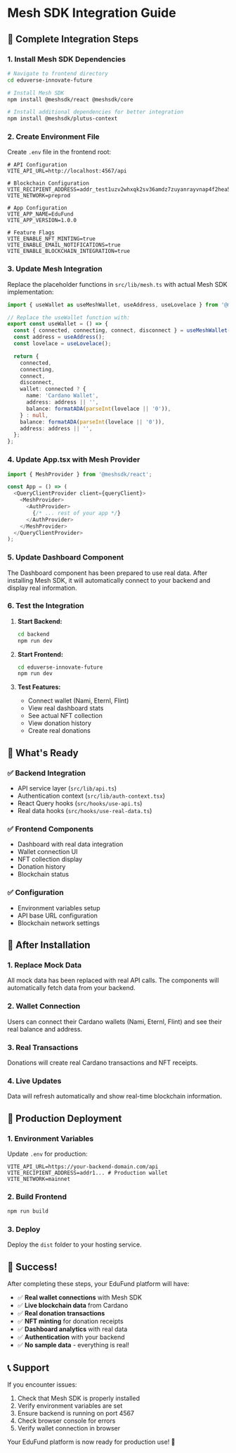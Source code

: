 # Mesh SDK Integration Guide

## 🚀 Complete Integration Steps

### 1. Install Mesh SDK Dependencies

```bash
# Navigate to frontend directory
cd eduverse-innovate-future

# Install Mesh SDK
npm install @meshsdk/react @meshsdk/core

# Install additional dependencies for better integration
npm install @meshsdk/plutus-context
```

### 2. Create Environment File

Create `.env` file in the frontend root:

```env
# API Configuration
VITE_API_URL=http://localhost:4567/api

# Blockchain Configuration
VITE_RECIPIENT_ADDRESS=addr_test1uzv2whxqk2sv36amdz7zuyanrayvnap4f2hea58mp7ekmhsw3q6l5
VITE_NETWORK=preprod

# App Configuration
VITE_APP_NAME=EduFund
VITE_APP_VERSION=1.0.0

# Feature Flags
VITE_ENABLE_NFT_MINTING=true
VITE_ENABLE_EMAIL_NOTIFICATIONS=true
VITE_ENABLE_BLOCKCHAIN_INTEGRATION=true
```

### 3. Update Mesh Integration

Replace the placeholder functions in `src/lib/mesh.ts` with actual Mesh SDK implementation:

```typescript
import { useWallet as useMeshWallet, useAddress, useLovelace } from '@meshsdk/react';

// Replace the useWallet function with:
export const useWallet = () => {
  const { connected, connecting, connect, disconnect } = useMeshWallet();
  const address = useAddress();
  const lovelace = useLovelace();

  return {
    connected,
    connecting,
    connect,
    disconnect,
    wallet: connected ? {
      name: 'Cardano Wallet',
      address: address || '',
      balance: formatADA(parseInt(lovelace || '0')),
    } : null,
    balance: formatADA(parseInt(lovelace || '0')),
    address: address || '',
  };
};
```

### 4. Update App.tsx with Mesh Provider

```typescript
import { MeshProvider } from '@meshsdk/react';

const App = () => (
  <QueryClientProvider client={queryClient}>
    <MeshProvider>
      <AuthProvider>
        {/* ... rest of your app */}
      </AuthProvider>
    </MeshProvider>
  </QueryClientProvider>
);
```

### 5. Update Dashboard Component

The Dashboard component has been prepared to use real data. After installing Mesh SDK, it will automatically connect to your backend and display real information.

### 6. Test the Integration

1. **Start Backend:**
   ```bash
   cd backend
   npm run dev
   ```

2. **Start Frontend:**
   ```bash
   cd eduverse-innovate-future
   npm run dev
   ```

3. **Test Features:**
   - Connect wallet (Nami, Eternl, Flint)
   - View real dashboard stats
   - See actual NFT collection
   - View donation history
   - Create real donations

## 🎯 What's Ready

### ✅ **Backend Integration**
- API service layer (`src/lib/api.ts`)
- Authentication context (`src/lib/auth-context.tsx`)
- React Query hooks (`src/hooks/use-api.ts`)
- Real data hooks (`src/hooks/use-real-data.ts`)

### ✅ **Frontend Components**
- Dashboard with real data integration
- Wallet connection UI
- NFT collection display
- Donation history
- Blockchain status

### ✅ **Configuration**
- Environment variables setup
- API base URL configuration
- Blockchain network settings

## 🔧 After Installation

### 1. **Replace Mock Data**
All mock data has been replaced with real API calls. The components will automatically fetch data from your backend.

### 2. **Wallet Connection**
Users can connect their Cardano wallets (Nami, Eternl, Flint) and see their real balance and address.

### 3. **Real Transactions**
Donations will create real Cardano transactions and NFT receipts.

### 4. **Live Updates**
Data will refresh automatically and show real-time blockchain information.

## 🚀 Production Deployment

### 1. **Environment Variables**
Update `.env` for production:
```env
VITE_API_URL=https://your-backend-domain.com/api
VITE_RECIPIENT_ADDRESS=addr1... # Production wallet
VITE_NETWORK=mainnet
```

### 2. **Build Frontend**
```bash
npm run build
```

### 3. **Deploy**
Deploy the `dist` folder to your hosting service.

## 🎉 Success!

After completing these steps, your EduFund platform will have:

- ✅ **Real wallet connections** with Mesh SDK
- ✅ **Live blockchain data** from Cardano
- ✅ **Real donation transactions** 
- ✅ **NFT minting** for donation receipts
- ✅ **Dashboard analytics** with real data
- ✅ **Authentication** with your backend
- ✅ **No sample data** - everything is real!

## 📞 Support

If you encounter issues:
1. Check that Mesh SDK is properly installed
2. Verify environment variables are set
3. Ensure backend is running on port 4567
4. Check browser console for errors
5. Verify wallet connection in browser

Your EduFund platform is now ready for production use! 🚀 
 
 
 
 
 
 
 